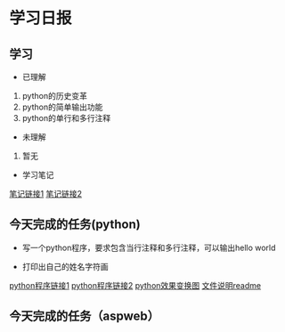 # 学习日报

## 学习

* 已理解
1. python的历史变革
2. python的简单输出功能
3. python的单行和多行注释

* 未理解
1. 暂无

* 学习笔记

[笔记链接1](https://github.com/ChadSZ/learn_git/blob/note/summer-daily/note.md)
[笔记链接2](https://github.com/ChadSZ/learn_git/blob/master/note.md)


## 今天完成的任务(python)
* 写一个python程序，要求包含当行注释和多行注释，可以输出hello world

* 打印出自己的姓名字符画


[python程序链接1](https://www.jianshu.com/p/41e92ca2573b)
[python程序链接2](https://github.com/ChadSZ/learn_git/blob/master/ImageToStrImage.py)
[python效果变换图](https://github.com/ChadSZ/learn_git/blob/master/CharImg.PNG)
[文件说明readme](https://github.com/ChadSZ/learn_git/blob/master/readme.md)

## 今天完成的任务（aspweb）